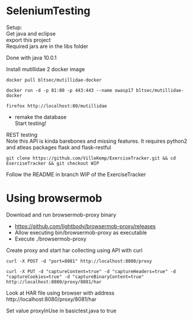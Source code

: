 # SeleniumTesting
Setup:  
Get java and eclipse  
export this project  
Required jars are in the libs folder  

Done with java 10.0.1  

Install mutillidae 2 docker image  
```
docker pull bltsec/mutillidae-docker 
```
```
docker run -d -p 81:80 -p 443:443 --name owasp17 bltsec/mutillidae-docker
```
```
firefox http://localhost:80/mutillidae
```
* remake the database  
Start testing!  
  
REST testing  
Note this API is kinda barebones and missing features. It requires python2 and atleas packages flask and flask-restful
```
git clone https://github.com/VilleKemp/ExerciseTracker.git && cd ExerciseTracker && git checkout WIP
```
Follow the README in branch WIP of the ExerciseTracker
# Using browsermob
Download and run browsermob-proxy binary  
* https://github.com/lightbody/browsermob-proxy/releases  
* Allow executing bin/browsermob-proxy as executable  
* Execute ./browsermob-proxy  

Create proxy and start har collecting using API with curl  
```
curl -X POST -d "port=8081" http://localhost:8080/proxy
```
```
curl -X PUT -d "captureContent=true" -d "captureHeaders=true" -d "captureCookies=true" -d "captureBinaryContent=true" http://localhost:8080/proxy/8081/har
```
Look at HAR file using browser with address http://localhost:8080/proxy/8081/har  

Set value proxyInUse in basictest.java to true
